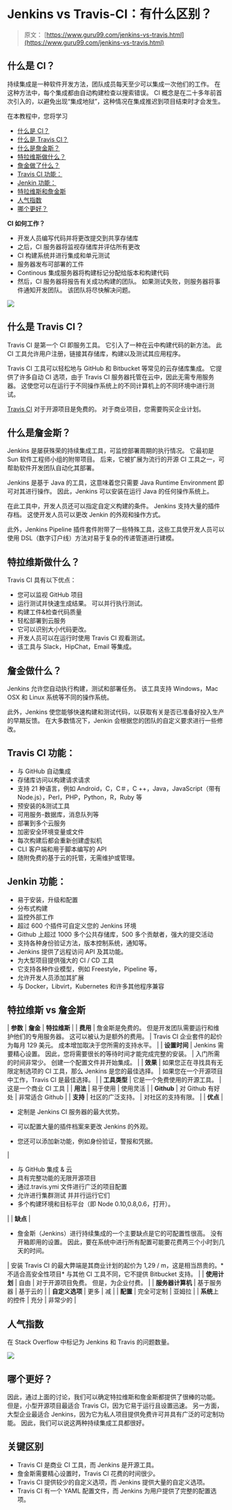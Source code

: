 # Jenkins vs Travis-CI：有什么区别？

> 原文： [https://www.guru99.com/jenkins-vs-travis.html](https://www.guru99.com/jenkins-vs-travis.html)

## 什么是 CI？

持续集成是一种软件开发方法，团队成员每天至少可以集成一次他们的工作。 在这种方法中，每个集成都由自动构建检查以搜索错误。 CI 概念是在二十多年前首次引入的，以避免出现“集成地狱”，这种情况在集成推迟到项目结束时才会发生。

在本教程中，您将学习

*   [什么是 CI？](#1)
*   [什么是 Travis CI？](#2)
*   [什么是詹金斯？](#3)
*   [特拉维斯做什么？](#4)
*   [詹金做了什么？](#5)
*   [Travis CI 功能：](#6)
*   [Jenkin 功能：](#7)
*   [特拉维斯和詹金斯](#8)
*   [人气指数](#9)
*   [哪个更好？](#10)

**CI 如何工作？**

*   开发人员编写代码并将更改提交到共享存储库
*   之后，CI 服务器将监视存储库并评估所有更改
*   CI 构建系统并进行集成和单元测试
*   服务器发布可部署的工件
*   Continous 集成服务器将构建标记分配给版本和构建代码
*   然后，CI 服务器将报告有关成功构建的团队。 如果测试失败，则服务器将事件通知开发团队。 该团队将尽快解决问题。

![](img/2a383ef47d895414f936099608d44745.png)

## 什么是 Travis CI？

Travis CI 是第一个 CI 即服务工具。 它引入了一种在云中构建代码的新方法。 此 CI 工具允许用户注册，链接其存储库，构建以及测试其应用程序。

Travis CI 工具可以轻松地与 GitHub 和 Bitbucket 等常见的云存储库集成。 它提供了许多自动 CI 选项，由于 Travis CI 服务器托管在云中，因此无需专用服务器。 这使您可以在运行于不同操作系统上的不同计算机上的不同环境中进行测试。

[Travis CI](https://travis-ci.org/) 对于开源项目是免费的。 对于商业项目，您需要购买企业计划。

## 什么是詹金斯？

Jenkins 是屡获殊荣的持续集成工具，可监控部署周期的执行情况。 它最初是 Sun 软件工程师小组的附带项目。 后来，它被扩展为流行的开源 CI 工具之一，可帮助软件开发团队自动化其部署。

Jenkins 是基于 Java 的工具，这意味着您只需要 Java Runtime Environment 即可对其进行操作。 因此，Jenkins 可以安装在运行 Java 的任何操作系统上。

在此工具中，开发人员还可以指定自定义构建的条件。 Jenkins 支持大量的插件存档。 这使开发人员可以更改 Jenkin 的外观和操作方式。

此外，Jenkins Pipeline 插件套件附带了一些特殊工具，这些工具使开发人员可以使用 DSL（数字订户线）方法对易于复杂的传递管道进行建模。

## 特拉维斯做什么？

Travis CI 具有以下优点：

*   您可以监视 GitHub 项目
*   运行测试并快速生成结果。 可以并行执行测试。
*   构建工件&检查代码质量
*   轻松部署到云服务
*   它可以识别大小代码更改。
*   开发人员可以在运行时使用 Travis CI 观看测试。
*   该工具与 Slack，HipChat，Email 等集成。

## 詹金做什么？

Jenkins 允许您自动执行构建，测试和部署任务。 该工具支持 Windows，Mac OSX 和 Linux 系统等不同的操作系统。

此外，Jenkins 使您能够快速构建和测试代码，以获取有关是否已准备好投入生产的早期反馈。 在大多数情况下，Jenkin 会根据您的团队的自定义要求进行一些修改。

## Travis CI 功能：

*   与 GitHub 自动集成
*   存储库访问以构建请求请求
*   支持 21 种语言，例如 Android，C，C＃，C ++，Java，JavaScript（带有 Node.js），Perl，PHP，Python，R，Ruby 等
*   预安装的&测试工具
*   可用服务-数据库，消息队列等
*   部署到多个云服务
*   加密安全环境变量或文件
*   每次构建后都会重新创建虚拟机
*   CLI 客户端和用于脚本编写的 API
*   随附免费的基于云的托管，无需维护或管理。

## Jenkin 功能：

*   易于安装，升级和配置
*   分布式构建
*   监控外部工作
*   超过 600 个插件可自定义您的 Jenkins 环境
*   Github 上超过 1000 多个公共存储库，500 多个贡献者，强大的提交活动
*   支持各种身份验证方法，版本控制系统，通知等。
*   Jenkins 提供了远程访问 API 及其功能。
*   为大型项目提供强大的 CI / CD 工具
*   它支持各种作业模型，例如 Freestyle，Pipeline 等，
*   允许开发人员添加其扩展
*   与 Docker，Libvirt，Kubernetes 和许多其他程序兼容

## 特拉维斯 vs 詹金斯

| **参数** | **詹金** | **特拉维斯** |
| **费用** | 詹金斯是免费的。 但是开发团队需要运行和维护他们的专用服务器。 这可以被认为是额外的费用。 | Travis CI 企业套件的起价为每月 129 美元。 成本增加取决于您所需的支持水平。 |
| **设置时间** | Jenkins 需要精心设置。 因此，您将需要很长的等待时间才能完成完整的安装。 | 入门所需的时间非常少。 创建一个配置文件并开始集成。 |
| **效果** | 如果您正在寻找具有无限定制选项的 CI 工具，那么 Jenkins 是您的最佳选择。 | 如果您在一个开源项目中工作，Travis CI 是最佳选择。 |
| **工具类型** | 它是一个免费使用的开源工具。 | 这是一个商业 CI 工具 |
| **用法** | 易于使用 | 使用灵活 |
| **Github** | 对 Github 有好处 | 非常适合 Github |
| **支持** | 社区的广泛支持。 | 对社区的支持有限。 |
| **优点** | 

*   定制是 Jenkins CI 服务器的最大优势。

*   可以配置大量的插件档案来更改 Jenkins 的外观。

*   您还可以添加新功能，例如身份验证，警报和凭据。

 | 

*   与 GitHub 集成 & 云
*   具有完整功能的无限开源项目
*   通过.travis.ymi 文件进行广泛的项目配置
*   允许进行集群测试 并并行运行它们
*   多个构建环境和目标平台（即 Node 0.10,0.8,0.6，打开）。

 |
| **缺点** | 

*   詹金斯（Jenkins）进行持续集成的一个主要缺点是它的可配置性很高。 没有开箱即用的设置。 因此，要在系统中进行所有配置可能要花费两三个小时到几天的时间。

 | 安装 Travis CI 的最大弊端是其商业计划的起价为 1,29 / m，这是相当昂贵的。*   不适合高安全性项目*   与其他 CI 工具不同，它不提供 Bitbucket 支持。 |
| **使用计划** | 自由 | 对于开源项目免费。 但是，为企业付费。 |
| **服务器计算机** | 基于服务器 | 基于云的 |
| **自定义选项** | 更多 | 减 |
| **配置** | 完全可定制 | 亚姆拉 |
| **系统**上的控件 | 充分 | 非常少的 |

## 人气指数

在 Stack Overflow 中标记为 Jenkins 和 Travis 的问题数量。

![](img/777f12f650beb522bf6959f56dab3cb7.png)

## 哪个更好？

因此，通过上面的讨论，我们可以确定特拉维斯和詹金斯都提供了很棒的功能。 但是，小型开源项目最适合 Travis CI，因为它易于运行且设置迅速。 另一方面，大型企业最适合 Jenkins，因为它为私人项目提供免费许可并具有广泛的可定制功能。 因此，我们可以说这两种持续集成工具都很好。

## 关键区别

*   Travis CI 是商业 CI 工具，而 Jenkins 是开源工具。
*   詹金斯需要精心设置时，Travis CI 花费的时间很少。
*   Travis CI 提供较少的自定义选项，而 Jenkins 提供大量的自定义选项。
*   Travis CI 有一个 YAML 配置文件，而 Jenkins 为用户提供了完整的配置选项。